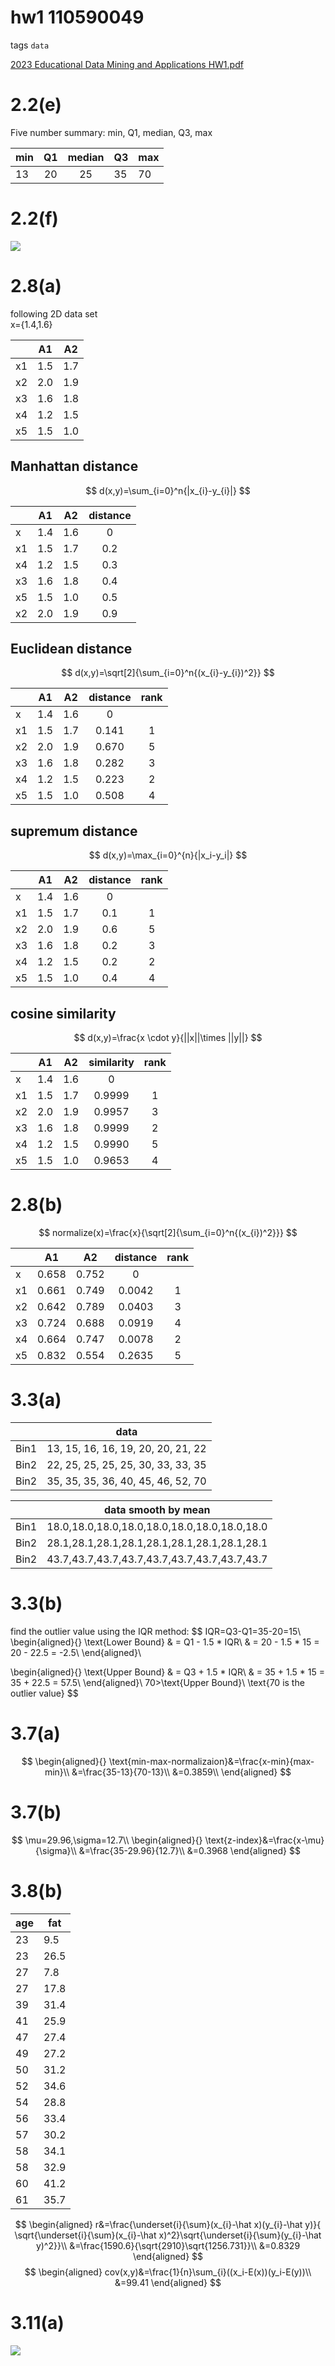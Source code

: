 
# hw1 110590049

tags `data`

[2023 Educational Data Mining and Applications HW1.pdf](../../assets/pdf/Educational_Data_Mining_and_Applications_HW1.pdf)

# 2.2(e)
Five number summary: min, Q1, median, Q3, max<br>

| min |  Q1   | median | Q3  | max |
| --- | :---: | :----: | --- | --- |
| 13  |  20   |   25   | 35  | 70  |
# 2.2(f)
![](https://imgur.com/rWMvu22.png)

# 2.8(a)

following 2D data set<br>
x={1.4,1.6}

|     |  A1   |  A2   |
| --- | :---: | :---: |
| x1  |  1.5  |  1.7  |
| x2  |  2.0  |  1.9  |
| x3  |  1.6  |  1.8  |
| x4  |  1.2  |  1.5  |
| x5  |  1.5  |  1.0  |

## Manhattan distance
$$
d(x,y)=\sum_{i=0}^n{|x_{i}-y_{i}|}
$$

|     |  A1   |  A2   | distance |
| --- | :---: | :---: | :------: |
| x   |  1.4  |  1.6  |    0     |
| x1  |  1.5  |  1.7  |   0.2    |
| x4  |  1.2  |  1.5  |   0.3    |
| x3  |  1.6  |  1.8  |   0.4    |
| x5  |  1.5  |  1.0  |   0.5    |
| x2  |  2.0  |  1.9  |   0.9    |
## Euclidean distance
$$
d(x,y)=\sqrt[2]{\sum_{i=0}^n{(x_{i}-y_{i})^2}}
$$

|     |  A1   |  A2   | distance | rank  |
| --- | :---: | :---: | :------: | :---: |
| x   |  1.4  |  1.6  |    0     |       |
| x1  |  1.5  |  1.7  |  0.141   |   1   |
| x2  |  2.0  |  1.9  |  0.670   |   5   |
| x3  |  1.6  |  1.8  |  0.282   |   3   |
| x4  |  1.2  |  1.5  |  0.223   |   2   |
| x5  |  1.5  |  1.0  |  0.508   |   4   |
## supremum distance
$$
d(x,y)=\max_{i=0}^{n}{|x_i-y_i|}
$$

|     |  A1   |  A2   | distance | rank  |
| --- | :---: | :---: | :------: | :---: |
| x   |  1.4  |  1.6  |    0     |       |
| x1  |  1.5  |  1.7  |   0.1    |   1   |
| x2  |  2.0  |  1.9  |   0.6    |   5   |
| x3  |  1.6  |  1.8  |   0.2    |   3   |
| x4  |  1.2  |  1.5  |   0.2    |   2   |
| x5  |  1.5  |  1.0  |   0.4    |   4   |
## cosine similarity
$$
d(x,y)=\frac{x \cdot y}{||x||\times ||y||}
$$

|     |  A1   |  A2   | similarity | rank  |
| --- | :---: | :---: | :--------: | :---: |
| x   |  1.4  |  1.6  |     0      |       |
| x1  |  1.5  |  1.7  |   0.9999   |   1   |
| x2  |  2.0  |  1.9  |   0.9957   |   3   |
| x3  |  1.6  |  1.8  |   0.9999   |   2   |
| x4  |  1.2  |  1.5  |   0.9990   |   5   |
| x5  |  1.5  |  1.0  |   0.9653   |   4   |

# 2.8(b)
$$
normalize(x)=\frac{x}{\sqrt[2]{\sum_{i=0}^n{(x_{i})^2}}}
$$

|     |  A1   |  A2   | distance | rank  |
| --- | :---: | :---: | :------: | :---: |
| x   | 0.658 | 0.752 |    0     |       |
| x1  | 0.661 | 0.749 |  0.0042  |   1   |
| x2  | 0.642 | 0.789 |  0.0403  |   3   |
| x3  | 0.724 | 0.688 |  0.0919  |   4   |
| x4  | 0.664 | 0.747 |  0.0078  |   2   |
| x5  | 0.832 | 0.554 |  0.2635  |   5   |


# 3.3(a)
|      |                data                |
| ---- | :--------------------------------: |
| Bin1 | 13, 15, 16, 16, 19, 20, 20, 21, 22 |
| Bin2 | 22, 25, 25, 25, 25, 30, 33, 33, 35 |
| Bin2 | 35, 35, 35, 36, 40, 45, 46, 52, 70 |

|      |             data smooth by mean              |
| ---- | :------------------------------------------: |
| Bin1 | 18.0,18.0,18.0,18.0,18.0,18.0,18.0,18.0,18.0 |
| Bin2 | 28.1,28.1,28.1,28.1,28.1,28.1,28.1,28.1,28.1 |
| Bin2 | 43.7,43.7,43.7,43.7,43.7,43.7,43.7,43.7,43.7 |

# 3.3(b)
find the outlier value using the IQR method:
$$
IQR=Q3-Q1=35-20=15\\
\begin{aligned}{}
\text{Lower Bound} & = Q1 - 1.5 * IQR\\
& = 20 - 1.5 * 15 = 20 - 22.5 = -2.5\\
\end{aligned}\\

\begin{aligned}{}
\text{Upper Bound} & = Q3 + 1.5 * IQR\\
& = 35 + 1.5 * 15 = 35 + 22.5 = 57.5\\
\end{aligned}\\
70>\text{Upper Bound}\\
\text{70 is the outlier value}
$$
# 3.7(a)
$$
\begin{aligned}{}
\text{min-max-normalizaion}&=\frac{x-min}{max-min}\\
&=\frac{35-13}{70-13}\\
&=0.3859\\
\end{aligned}
$$
# 3.7(b)
$$
\mu=29.96,\sigma=12.7\\
\begin{aligned}{}
\text{z-index}&=\frac{x-\mu}{\sigma}\\
&=\frac{35-29.96}{12.7}\\
&=0.3968
\end{aligned}
$$

# 3.8(b)


| age | fat  |
| --- | ---- |
| 23  | 9.5  |
| 23  | 26.5 |
| 27  | 7.8  |
| 27  | 17.8 |
| 39  | 31.4 |
| 41  | 25.9 |
| 47  | 27.4 |
| 49  | 27.2 |
| 50  | 31.2 |
| 52  | 34.6 |
| 54  | 28.8 |
| 56  | 33.4 |
| 57  | 30.2 |
| 58  | 34.1 |
| 58  | 32.9 |
| 60  | 41.2 |
| 61  | 35.7 |

$$
\begin{aligned}
r&=\frac{\underset{i}{\sum}(x_{i}-\hat x)(y_{i}-\hat y)}{ \sqrt{\underset{i}{\sum}(x_{i}-\hat x)^2}\sqrt{\underset{i}{\sum}(y_{i}-\hat y)^2}}\\
&=\frac{1590.6}{\sqrt{2910}\sqrt{1256.731}}\\
&=0.8329
\end{aligned}
$$
$$
\begin{aligned}
cov(x,y)&=\frac{1}{n}\sum_{i}((x_i-E(x))(y_i-E(y))\\
&=99.41
\end{aligned}
$$

# 3.11(a)
![](https://imgur.com/PHobsZJ.png)




